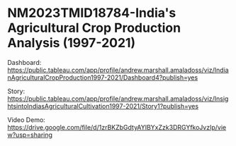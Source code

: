 # NM2023TMID18784-India's Agricultural Crop Production Analysis (1997-2021)

Dashboard: https://public.tableau.com/app/profile/andrew.marshall.amaladoss/viz/IndianAgriculturalCropProduction1997-2021/Dashboard4?publish=yes

Story: https://public.tableau.com/app/profile/andrew.marshall.amaladoss/viz/InsightsintoIndiasAgriculturalCultivation1997-2021/Story1?publish=yes

Video Demo: https://drive.google.com/file/d/1zrBKZbGdtyAYIBYxZzk3DRGYfkoJvzIp/view?usp=sharing
